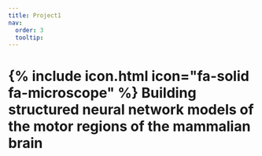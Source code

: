 ```yaml
---
title: Project1
nav:
  order: 3
  tooltip: 
---
```


# {% include icon.html icon="fa-solid fa-microscope" %} Building structured neural network models of the motor regions of the mammalian brain
